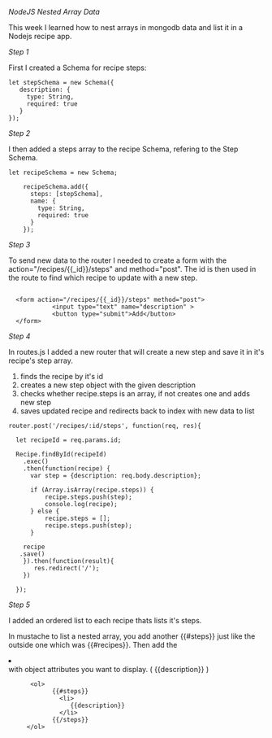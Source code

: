 *NodeJS Nested Array Data*

This week I learned how to nest arrays in mongodb data and list it in a Nodejs recipe app.

*Step 1* 

First I created a Schema for recipe steps:

```
let stepSchema = new Schema({
   description: {
     type: String,
     required: true
   }
});
```

*Step 2* 

I then added a steps array to the recipe Schema, refering to the Step Schema.

```
let recipeSchema = new Schema;

    recipeSchema.add({
      steps: [stepSchema],
      name: {
        type: String,
        required: true
      }
    });
```

*Step 3*

To send new data to the router I needed to create a form with the action="/recipes/{{_id}}/steps" and method="post".
The id is then used in the route to find which recipe to update with a new step.

```

  <form action="/recipes/{{_id}}/steps" method="post">
            <input type="text" name="description" >
            <button type="submit">Add</button>
  </form>

```

*Step 4*

In routes.js I added a new router that will create a new step and save it in it's recipe's step array.

1. finds the recipe by it's id
2. creates a new step object with the given description
3. checks whether recipe.steps is an array, if not creates one and adds new step
4. saves updated recipe and redirects back to index with new data to list 

```
router.post('/recipes/:id/steps', function(req, res){

  let recipeId = req.params.id;

  Recipe.findById(recipeId)
    .exec()
    .then(function(recipe) {
      var step = {description: req.body.description};

      if (Array.isArray(recipe.steps)) {
          recipe.steps.push(step);
          console.log(recipe);
      } else {
          recipe.steps = [];
          recipe.steps.push(step);
      }
      
    recipe
   .save()
    }).then(function(result){
       res.redirect('/');
    })

  });

```

*Step 5* 

I added an ordered list to each recipe thats lists it's steps.

In mustache to list a nested array, you add another {{#steps}} just like the outside one which was {{#recipes}}.
Then add the <li></li> with object attributes you want to display. ( {{description}} )

```
      <ol>
            {{#steps}}
              <li>
                 {{description}}
              </li>
            {{/steps}}
     </ol>

```
